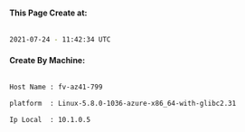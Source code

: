 
   
#### This Page Create at:

```bash

2021-07-24 - 11:42:34 UTC

```

#### Create By Machine:

```bash

Host Name : fv-az41-799

platform  : Linux-5.8.0-1036-azure-x86_64-with-glibc2.31

Ip Local  : 10.1.0.5

```

